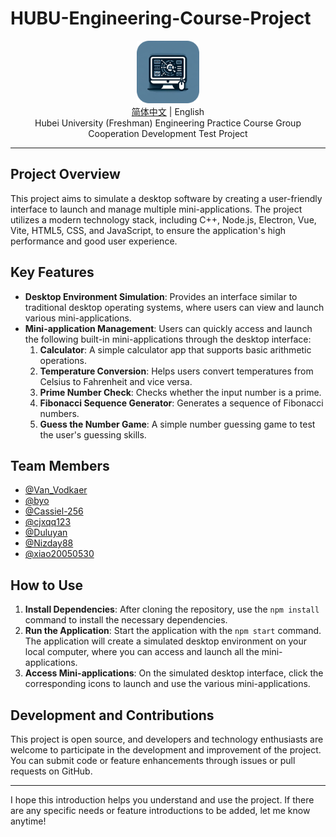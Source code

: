 # HUBU-Engineering-Course-Project

<div align="center">
  <img src="Logo.png" alt="HUBU-Engineering-Course-Project Logo" width="100"/>
  <br>
  <span><a href="README.md">简体中文</a> | English</span>
  <br>
  Hubei University (Freshman) Engineering Practice Course Group Cooperation Development Test Project
</div>

---

## Project Overview

This project aims to simulate a desktop software by creating a user-friendly interface to launch and manage multiple mini-applications. The project utilizes a modern technology stack, including C++, Node.js, Electron, Vue, Vite, HTML5, CSS, and JavaScript, to ensure the application's high performance and good user experience.

## Key Features

- **Desktop Environment Simulation**: Provides an interface similar to traditional desktop operating systems, where users can view and launch various mini-applications.
- **Mini-application Management**: Users can quickly access and launch the following built-in mini-applications through the desktop interface:
  1. **Calculator**: A simple calculator app that supports basic arithmetic operations.
  2. **Temperature Conversion**: Helps users convert temperatures from Celsius to Fahrenheit and vice versa.
  3. **Prime Number Check**: Checks whether the input number is a prime.
  4. **Fibonacci Sequence Generator**: Generates a sequence of Fibonacci numbers.
  5. **Guess the Number Game**: A simple number guessing game to test the user's guessing skills.

## Team Members
- [@Van_Vodkaer](https://github.com/VanVodkaer)
- [@byo](https://github.com/byolio)
- [@Cassiel-256](https://github.com/Cassiel-256)
- [@cjxqq123](https://github.com/cjxqq123)
- [@Duluyan](https://github.com/Duluyan)
- [@Nizday88](https://github.com/Nizday88)
- [@xiao20050530](https://github.com/xiao20050530)

## How to Use

1. **Install Dependencies**: After cloning the repository, use the `npm install` command to install the necessary dependencies.
2. **Run the Application**: Start the application with the `npm start` command. The application will create a simulated desktop environment on your local computer, where you can access and launch all the mini-applications.
3. **Access Mini-applications**: On the simulated desktop interface, click the corresponding icons to launch and use the various mini-applications.

## Development and Contributions

This project is open source, and developers and technology enthusiasts are welcome to participate in the development and improvement of the project. You can submit code or feature enhancements through issues or pull requests on GitHub.

---

I hope this introduction helps you understand and use the project. If there are any specific needs or feature introductions to be added, let me know anytime!
